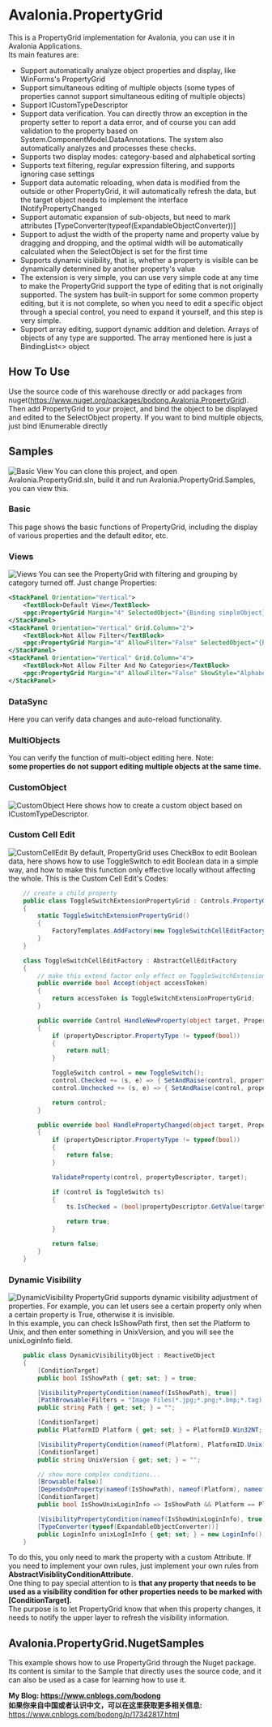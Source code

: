 # Avalonia.PropertyGrid
This is a PropertyGrid implementation for Avalonia, you can use it in Avalonia Applications.  
Its main features are:  
* Support automatically analyze object properties and display, like WinForms's PropertyGrid
* Support simultaneous editing of multiple objects (some types of properties cannot support simultaneous 
editing of multiple objects)  
* Support ICustomTypeDescriptor
* Support data verification. You can directly throw an exception in the property setter to report a data error, and of course you can add validation to the property based on System.ComponentModel.DataAnnotations. The system also automatically analyzes and processes these checks.
* Supports two display modes: category-based and alphabetical sorting  
* Supports text filtering, regular expression filtering, and supports ignoring case settings  
* Support data automatic reloading, when data is modified from the outside or other PropertyGrid, it will automatically refresh the data, but the target object needs to implement the interface INotifyPropertyChanged
* Support automatic expansion of sub-objects, but need to mark attributes [TypeConverter(typeof(ExpandableObjectConverter))]
* Support to adjust the width of the property name and property value by dragging and dropping, and the optimal width will be automatically calculated when the SelectObject is set for the first time  
* Supports dynamic visibility, that is, whether a property is visible can be dynamically determined by another property's value
* The extension is very simple, you can use very simple code at any time to make the PropertyGrid support the type of editing that is not originally supported. The system has built-in support for some common property editing, but it is not complete, so when you need to edit a specific object through a special control, you need to expand it yourself, and this step is very simple.
* Support array editing, support dynamic addition and deletion. Arrays of objects of any type are supported. The array mentioned here is just a BindingList<> object

## How To Use
Use the source code of this warehouse directly or add packages from nuget(https://www.nuget.org/packages/bodong.Avalonia.PropertyGrid).  
Then add PropertyGrid to your project, and bind the object to be displayed and edited to the SelectObject property. If you want to bind multiple objects, just bind IEnumerable<T> directly

## Samples
![Basic View](./Docs/Images/BasicView.png)
You can clone this project, and open Avalonia.PropertyGrid.sln, build it and run Avalonia.PropertyGrid.Samples, you can view this.

### Basic
This page shows the basic functions of PropertyGrid, including the display of various properties and the default editor, etc.  

### Views
![Views](./Docs/Images/Views.png)
You can see the PropertyGrid with filtering and grouping by category turned off. Just change Properties:
```xml
<StackPanel Orientation="Vertical">
    <TextBlock>Default View</TextBlock>
    <pgc:PropertyGrid Margin="4" SelectedObject="{Binding simpleObject}"></pgc:PropertyGrid>
</StackPanel>
<StackPanel Orientation="Vertical" Grid.Column="2">
    <TextBlock>Not Allow Filter</TextBlock>
    <pgc:PropertyGrid Margin="4" AllowFilter="False" SelectedObject="{Binding simpleObject}"></pgc:PropertyGrid>
</StackPanel>
<StackPanel Orientation="Vertical" Grid.Column="4">
    <TextBlock>Not Allow Filter And No Categories</TextBlock>
    <pgc:PropertyGrid Margin="4" AllowFilter="False" ShowStyle="Alphabetic" SelectedObject="{Binding simpleObject}"></pgc:PropertyGrid>
</StackPanel>
```

### DataSync
Here you can verify data changes and auto-reload functionality.

### MultiObjects
You can verify the function of multi-object editing here. Note:   
**some properties do not support editing multiple objects at the same time.**

### CustomObject
![CustomObject](./Docs/Images/CustomObject.png)
Here shows how to create a custom object based on ICustomTypeDescriptor.

### Custom Cell Edit
![CustomCellEdit](./Docs/Images/CustomCellEdit.png)
By default, PropertyGrid uses CheckBox to edit Boolean data, here shows how to use ToggleSwitch to edit Boolean data in a simple way, and how to make this function only effective locally without affecting the whole.
This is the Custom Cell Edit's Codes:
```C#
    // create a child property
    public class ToggleSwitchExtensionPropertyGrid : Controls.PropertyGrid
    {
        static ToggleSwitchExtensionPropertyGrid()
        {
            FactoryTemplates.AddFactory(new ToggleSwitchCellEditFactory());
        }
    }

    class ToggleSwitchCellEditFactory : AbstractCellEditFactory
    {
        // make this extend factor only effect on ToggleSwitchExtensionPropertyGrid
        public override bool Accept(object accessToken)
        {
            return accessToken is ToggleSwitchExtensionPropertyGrid;
        }

        public override Control HandleNewProperty(object target, PropertyDescriptor propertyDescriptor)
        {
            if (propertyDescriptor.PropertyType != typeof(bool))
            {
                return null;
            }

            ToggleSwitch control = new ToggleSwitch();
            control.Checked += (s, e) => { SetAndRaise(control, propertyDescriptor, target, true); };
            control.Unchecked += (s, e) => { SetAndRaise(control, propertyDescriptor, target, false); };

            return control;
        }

        public override bool HandlePropertyChanged(object target, PropertyDescriptor propertyDescriptor, Control control)
        {
            if (propertyDescriptor.PropertyType != typeof(bool))
            {
                return false;
            }

            ValidateProperty(control, propertyDescriptor, target);

            if (control is ToggleSwitch ts)
            {
                ts.IsChecked = (bool)propertyDescriptor.GetValue(target);

                return true;
            }

            return false;
        }
    }
```

### Dynamic Visibility
![DynamicVisibility](./Docs/Images/DynamicVisibility.png)
PropertyGrid supports dynamic visibility adjustment of properties. For example, you can let users see a certain property only when a certain property is True, otherwise it is invisible.  
In this example, you can check IsShowPath first, then set the Platform to Unix, and then enter something in UnixVersion, and you will see the unixLoginInfo field.

```C#
    public class DynamicVisibilityObject : ReactiveObject
    {
        [ConditionTarget]
        public bool IsShowPath { get; set; } = true;

        [VisibilityPropertyCondition(nameof(IsShowPath), true)]
        [PathBrowsable(Filters = "Image Files(*.jpg;*.png;*.bmp;*.tag)|*.jpg;*.png;*.bmp;*.tag")]
        public string Path { get; set; } = "";

        [ConditionTarget]
        public PlatformID Platform { get; set; } = PlatformID.Win32NT;

        [VisibilityPropertyCondition(nameof(Platform), PlatformID.Unix)]
        [ConditionTarget]
        public string UnixVersion { get; set; } = "";

        // show more complex conditions...
        [Browsable(false)]
        [DependsOnProperty(nameof(IsShowPath), nameof(Platform), nameof(UnixVersion))]
        [ConditionTarget]
        public bool IsShowUnixLoginInfo => IsShowPath && Platform == PlatformID.Unix && UnixVersion.IsNotNullOrEmpty();

        [VisibilityPropertyCondition(nameof(IsShowUnixLoginInfo), true)]
        [TypeConverter(typeof(ExpandableObjectConverter))]
        public LoginInfo unixLogInInfo { get; set; } = new LoginInfo();
    }
```
To do this, you only need to mark the property with a custom Attribute. If you need to implement your own rules, just implement your own rules from **AbstractVisiblityConditionAttribute**.  
One thing to pay special attention to is **that any property that needs to be used as a visibility condition for other properties needs to be marked with [ConditionTarget].**   
The purpose is to let PropertyGrid know that when this property changes, it needs to notify the upper layer to refresh the visibility information.

## Avalonia.PropertyGrid.NugetSamples
This example shows how to use PropertyGrid through the Nuget package. Its content is similar to the Sample that directly uses the source code, and it can also be used as a case for learning how to use it.  

**My Blog: https://www.cnblogs.com/bodong**  
**如果你来自中国或者认识中文，可以在这里获取更多相关信息:**  
    https://www.cnblogs.com/bodong/p/17342817.html


